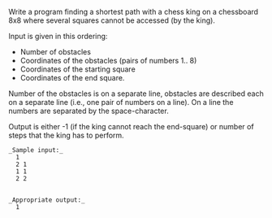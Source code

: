 Write a program finding a shortest path with a chess king on a chessboard 8x8 where several squares cannot be accessed (by the king).

Input is given in this ordering:

-   Number of obstacles
-   Coordinates of the obstacles (pairs of numbers 1.. 8)
-   Coordinates of the starting square
-   Coordinates of the end square.

Number of the obstacles is on a separate line, obstacles are described each on a separate line (i.e., one pair of numbers on a line). On a line the numbers are separated by the space-character.

Output is either -1 (if the king cannot reach the end-square) or number of steps that the king has to perform.

```
_Sample input:_
  1
  2 1
  1 1
  2 2


_Appropriate output:_
  1
```